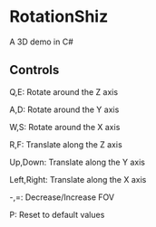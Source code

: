 # RotationShiz
A 3D demo in C#

## Controls
Q,E: Rotate around the Z axis

A,D: Rotate around the Y axis

W,S: Rotate around the X axis


R,F: Translate along the Z axis

Up,Down: Translate along the Y axis

Left,Right: Translate along the X axis


-,=: Decrease/Increase FOV


P: Reset to default values